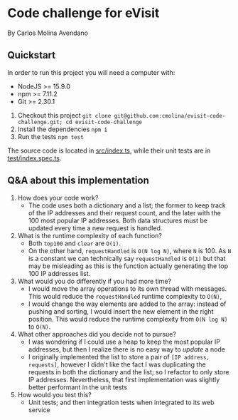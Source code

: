 # Code challenge for eVisit
By Carlos Molina Avendano

## Quickstart
In order to run this project you will need a computer with:
- NodeJS >= 15.9.0
- npm >= 7.11.2
- Git >= 2.30.1

1. Checkout this project
`git clone git@github.com:cmolina/evisit-code-challenge.git; cd evisit-code-challenge`
1. Install the dependencies
`npm i`
1. Run the tests
`npm test`

The source code is located in [src/index.ts](src/index.ts), while their unit tests are in [test/index.spec.ts](test/index.spec.ts).

## Q&A about this implementation
1. How does your code work?
    - The code uses both a dictionary and a list; the former to keep track of the IP addresses and their request count, and the later with the 100 most popular IP addresses. Both data structures must be updated every time a new request is handled.
1. What is the runtime complexity of each function?
    - Both `top100` and `clear` are `O(1)`.
    - On the other hand, `requestHandled` is `O(N log N)`, where `N` is 100. As `N` is a constant we can technically say `requestHandled` is `O(1)` but that may be misleading as this is the function actually generating the top 100 IP addresses list.
1. What would you do differently if you had more time?
    - I would move the array operations to its own thread with messages. This would reduce the `requestHandled` runtime complexity to `O(N)`,
    - I would change the way elements are added to the array: instead of pushing and sorting, I would insert the new element in the right position. This would reduce the runtime complexity from `O(N log N)` to `O(N)`.
1. What other approaches did you decide not to pursue?
    - I was wondering if I could use a heap to keep the most popular IP addresses, but then I realize there is no easy way to _update_ a node
    - I originally implemented the list to store a pair of `[IP address, requests]`, however I didn't like the fact I was duplicating the requests in both the dictionary and the list; so I refactor to only store IP addresses. Nevertheless, that first implementation was slightly better performant in the unit tests
1. How would you test this?
    - Unit tests; and then integration tests when integrated to its web service
